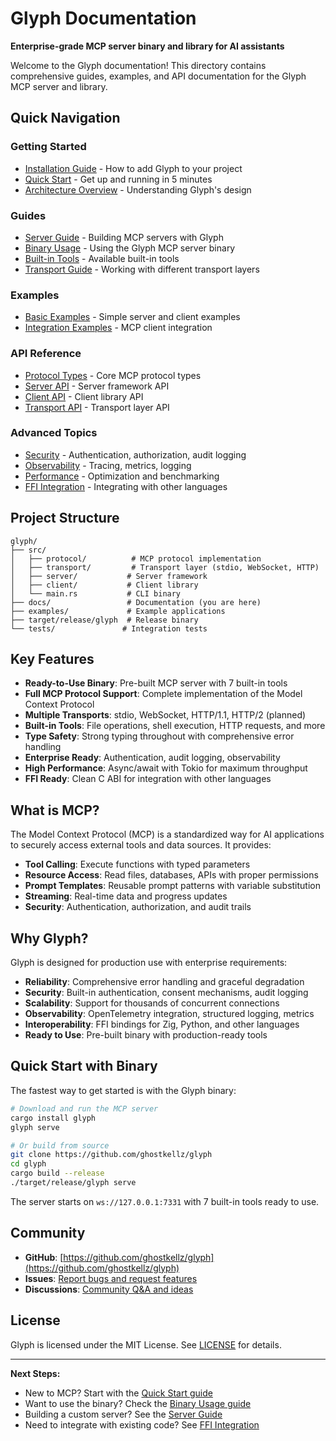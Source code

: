 # Glyph Documentation

**Enterprise-grade MCP server binary and library for AI assistants**

Welcome to the Glyph documentation! This directory contains comprehensive guides, examples, and API documentation for the Glyph MCP server and library.

## Quick Navigation

### Getting Started
- [Installation Guide](installation.md) - How to add Glyph to your project
- [Quick Start](quickstart.md) - Get up and running in 5 minutes
- [Architecture Overview](architecture.md) - Understanding Glyph's design

### Guides
- [Server Guide](guides/server.md) - Building MCP servers with Glyph
- [Binary Usage](guides/binary.md) - Using the Glyph MCP server binary
- [Built-in Tools](guides/tools.md) - Available built-in tools
- [Transport Guide](guides/transports.md) - Working with different transport layers

### Examples
- [Basic Examples](examples/basic.md) - Simple server and client examples
- [Integration Examples](examples/integrations.md) - MCP client integration

### API Reference
- [Protocol Types](api/protocol.md) - Core MCP protocol types
- [Server API](api/server.md) - Server framework API
- [Client API](api/client.md) - Client library API
- [Transport API](api/transport.md) - Transport layer API

### Advanced Topics
- [Security](advanced/security.md) - Authentication, authorization, audit logging
- [Observability](advanced/observability.md) - Tracing, metrics, logging
- [Performance](advanced/performance.md) - Optimization and benchmarking
- [FFI Integration](advanced/ffi.md) - Integrating with other languages

## Project Structure

```
glyph/
├── src/
│   ├── protocol/          # MCP protocol implementation
│   ├── transport/         # Transport layer (stdio, WebSocket, HTTP)
│   ├── server/           # Server framework
│   ├── client/           # Client library
│   └── main.rs           # CLI binary
├── docs/                 # Documentation (you are here)
├── examples/             # Example applications
├── target/release/glyph  # Release binary
└── tests/               # Integration tests
```

## Key Features

- **Ready-to-Use Binary**: Pre-built MCP server with 7 built-in tools
- **Full MCP Protocol Support**: Complete implementation of the Model Context Protocol
- **Multiple Transports**: stdio, WebSocket, HTTP/1.1, HTTP/2 (planned)
- **Built-in Tools**: File operations, shell execution, HTTP requests, and more
- **Type Safety**: Strong typing throughout with comprehensive error handling
- **Enterprise Ready**: Authentication, audit logging, observability
- **High Performance**: Async/await with Tokio for maximum throughput
- **FFI Ready**: Clean C ABI for integration with other languages

## What is MCP?

The Model Context Protocol (MCP) is a standardized way for AI applications to securely access external tools and data sources. It provides:

- **Tool Calling**: Execute functions with typed parameters
- **Resource Access**: Read files, databases, APIs with proper permissions
- **Prompt Templates**: Reusable prompt patterns with variable substitution
- **Streaming**: Real-time data and progress updates
- **Security**: Authentication, authorization, and audit trails

## Why Glyph?

Glyph is designed for production use with enterprise requirements:

- **Reliability**: Comprehensive error handling and graceful degradation
- **Security**: Built-in authentication, consent mechanisms, audit logging
- **Scalability**: Support for thousands of concurrent connections
- **Observability**: OpenTelemetry integration, structured logging, metrics
- **Interoperability**: FFI bindings for Zig, Python, and other languages
- **Ready to Use**: Pre-built binary with production-ready tools

## Quick Start with Binary

The fastest way to get started is with the Glyph binary:

```bash
# Download and run the MCP server
cargo install glyph
glyph serve

# Or build from source
git clone https://github.com/ghostkellz/glyph
cd glyph
cargo build --release
./target/release/glyph serve
```

The server starts on `ws://127.0.0.1:7331` with 7 built-in tools ready to use.

## Community

- **GitHub**: [https://github.com/ghostkellz/glyph](https://github.com/ghostkellz/glyph)
- **Issues**: [Report bugs and request features](https://github.com/ghostkellz/glyph/issues)
- **Discussions**: [Community Q&A and ideas](https://github.com/ghostkellz/glyph/discussions)

## License

Glyph is licensed under the MIT License. See [LICENSE](../LICENSE) for details.

---

**Next Steps:**
- New to MCP? Start with the [Quick Start guide](quickstart.md)
- Want to use the binary? Check the [Binary Usage guide](guides/binary.md)
- Building a custom server? See the [Server Guide](guides/server.md)
- Need to integrate with existing code? See [FFI Integration](advanced/ffi.md)